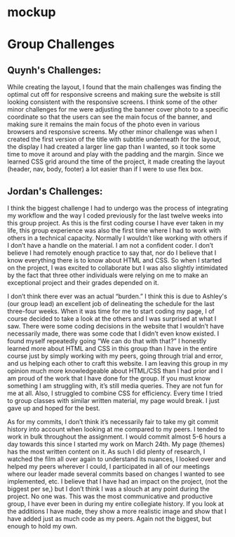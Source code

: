 # mockup
# Group Challenges 

## Quynh's Challenges:

While creating the layout, I found that the main challenges was finding the optimal cut off for responsive screens and making sure the website is still looking consistent with the responsive screens. I think some of the other minor challenges for me were adjusting the banner cover photo to a specific coordinate so that the users can see the main focus of the banner, and making sure it remains the main focus of the photo even in various browsers and responsive screens. My other minor challenge was when I created the first version of the title with subtitle underneath for the layout, the display I had created a larger line gap than I wanted, so it took some time to move it around and play with the padding and the margin. Since we learned CSS grid around the time of the project, it made creating the layout (header, nav, body, footer) a lot easier than if I were to use flex box. 

## Jordan's Challenges:

I think the biggest challenge I had to undergo was the process of integrating my workflow and the way I coded previously for the last twelve weeks into this group project. As this is the first coding course I have ever taken in my life, this group experience was also the first time where I had to work with others in a technical capacity. Normally I wouldn’t like working with others if I don’t have a handle on the material. I am not a confident coder. I don’t believe I had remotely enough practice to say that, nor do I believe that I know everything there is to know about HTML and CSS. So when I started on the project, I was excited to collaborate but I was also slightly intimidated by the fact that three other individuals were relying on me to make an exceptional project and their grades depended on it. 

I don’t think there ever was an actual “burden.” I think this is due to Ashley's (our group lead) an excellent job of delineating the schedule for the last three-four weeks. When it was time for me to start coding my page, I of course decided to take a look at the others and I was surprised at what I saw. There were some coding decisions in the website that I wouldn’t have necessarily made, there was some code that I didn’t even know existed. I found myself repeatedly going “We can do that with that?” I honestly learned more about HTML and CSS in this group than I have in the entire course just by simply working with my peers, going through trial and error, and us helping each other to craft this website. I am leaving this group in my opinion much more knowledgeable about HTML/CSS than I had prior and I am proud of the work that I have done for the group. If you must know something I am struggling with, it’s still media queries. They are not fun for me at all. Also, I struggled to combine CSS for efficiency. Every time I tried to group classes with similar written material, my page would break. I just gave up and hoped for the best. 

As for my commits, I don’t think it’s necessarily fair to take my git commit history into account when looking at me compared to my peers. I tended to work in bulk throughout the assignment. I would commit almost 5-6 hours a day towards this since I started my work on March 24th. My page (themes) has the most written content on it. As such I did plenty of research, I watched the film all over again to understand its nuances, I looked over and helped my peers wherever I could, I participated in all of our meetings where our leader made several commits based on changes I wanted to see implemented, etc. I believe that I have had an impact on the project, (not the biggest per se,) but I don’t think I was a slouch at any point during the project. No one was. This was the most communicative and productive group, I have ever been in during my entire collegiate history. If you look at the additions I have made, they show a more realistic image and show that I have added just as much code as my peers. Again not the biggest, but enough to hold my own.
